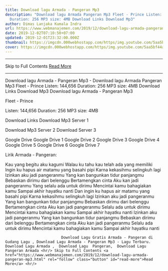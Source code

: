 ```yaml
---
title: Download lagu Armada - Pangeran Mp3
description: "Download lagu Armada Pangeran Mp3 Fleet - Prince Listen: 144,656
  Duration: 256 MP3 size: 4MB Download Links Download Mp3"
author: Dimas Lanjaka Kumala Indra
url: https://www.webmanajemen.com/2019/12/download-lagu-armada-pangeran-mp3.html
date: 2019-12-02T07:10:50+07:00
updated: 2019-12-01T23:32:00.000Z
thumbnail: https://imgcdn.000webhostapp.com/https/img.youtube.com/5aa5bf44a61573420104e07d4a619fd3.jpeg
cover: https://imgcdn.000webhostapp.com/https/img.youtube.com/5aa5bf44a61573420104e07d4a619fd3.jpeg
---
```


<hr/> Skip to Full Contents <a href="https://www.webmanajemen.com/2019/12/download-lagu-armada-pangeran-mp3.html" rel="follow" class="button" id="read-more">Read More</a> <hr/> Download lagu Armada - Pangeran Mp3 - Download lagu Armada Pangeran Mp3 Fleet - Prince Listen: 144,656 Duration: 256 MP3 size: 4MB Download Links Download Mp3 Download lagu Armada - Pangeran Mp3

  Fleet - Prince 

  Listen: 144,656 
  Duration: 256 
  MP3 size: 4MB 

  Download Links 
  Download Mp3 Server 1 

  Download Mp3 Server 2 
  Download Server 3 


  Google Drive   Google Drive 1 
  Google Drive 2 
  Google Drive 3 
  Google Drive 4 
  Google Drive 5 
  Google Drive 6 
  Google Drive 7 


                             
Lirik Armada - Pangeran:
                             
Kau yang begitu aku kagumi
 Walau ku tahu kau telah ada yang memiliki
 Ingin ku hapus air matamu yang basahi pipi
 Karna kekasihmu selingkuh lagi
 Izinkan aku jadi pangeranmu
 Yang kan bangunkan tidur panjangmu
 Bebaskan dirimu dari belenggu
 Bertamengkan cinta
 Aku kan jadi pangeranmu
 Yang selalu ada untuk dirimu
 Mencintai kamu bahagiakan kamu
 Sampai akhir hayatku nanti
 Dan ingin ku hapus air matamu yang basahi pipi
 Karna kekasihmu selingkuh lagi
 Izinkan aku jadi pangeranmu
 Yang kan bangunkan tidur panjangmu
 Bebaskan dirimu dari belenggu
 Bertamengkan cinta
 Aku kan jadi pangeranmu
 Selalu ada untuk dirimu
 Mencintai kamu bahagiakan kamu
 Sampai akhir hayatku nanti
 Izinkan aku jadi pangeranmu
 Yang kan bangunkan tidur panjangmu
 Bebaskan dirimu dari belenggu
 Bertamengkan cinta
 Aku kan jadi pangeranmu
 Selalu ada untuk dirimu
 Mencintai kamu bahagiakan kamu
 Sampai akhir hayatku nanti                                 
                                 
                             Download Lagu Gratis Armada - Pangeran di Gudang Lagu , Download Lagu Armada - Pangeran Mp3 - Lagu Terbaru.                                                         Download Lagu Armada ,  Download Lagu  Pangeran,  Download Lagu  Pangeran Armada <hr/> Skip to Full Contents <a href="https://www.webmanajemen.com/2019/12/download-lagu-armada-pangeran-mp3.html" rel="follow" class="button" id="read-more">Read More</a> <hr/>
